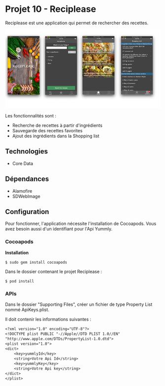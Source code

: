 # Projet 10 - Reciplease

Reciplease est une application qui permet de rechercher des recettes.

![](Documentation/Reciplease.png)

Les fonctionnalités sont :

- Recherche de recettes à partir d'ingrédients
- Sauvegarde des recettes favorites
- Ajout des ingrédients dans la Shopping list


## Technologies

- Core Data

## Dépendances

- Alamofire
- SDWebImage

## Configuration

Pour fonctionner, l'application nécessite l'installation de Cocoapods. Vous avez besoin aussi d'un identifiant pour l'Api Yummly.

### Cocoapods

**Installation**
```
$ sudo gem install cocoapods
```

Dans le dossier contenant le projet Reciplease :
```
$ pod install
```

### APIs

Dans le dossier "Supporting Files", créer un fichier de type Property List nommé ApiKeys.plist.

Il doit contenir les informations suivantes :

```
<?xml version="1.0" encoding="UTF-8"?>
<!DOCTYPE plist PUBLIC "-//Apple//DTD PLIST 1.0//EN" "http://www.apple.com/DTDs/PropertyList-1.0.dtd">
<plist version="1.0">
<dict>
	<key>yummlyId</key>
	<string>Votre Api Id</string>
	<key>yummlyKey</key>
	<string>Votre Api key</string>
</dict>
</plist>
```


